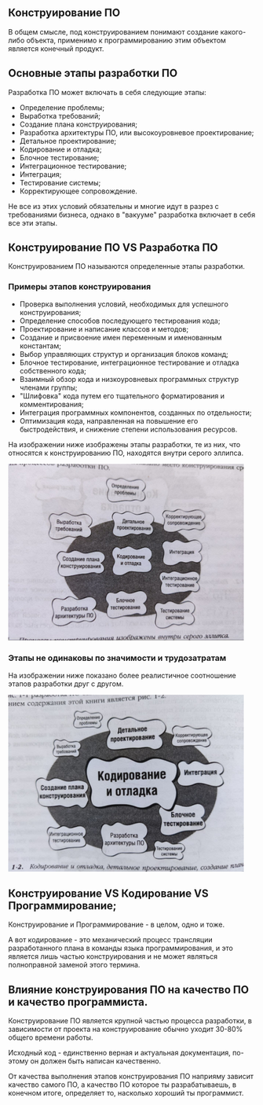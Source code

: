 ## Конструирование ПО

  В общем смысле, под конструированием понимают создание какого-либо объекта, применимо к программированию этим объектом является конечный продукт.

## Основные этапы разработки ПО

  Разработка ПО может включать в себя следующие этапы:
   - Определение проблемы;
   - Выработка требований;
   - Создание плана конструирования;
   - Разработка архитектуры ПО, или высокоуровневое проектирование;
   - Детальное проектирование;
   - Кодирование и отладка;
   - Блочное тестирование;
   - Интеграционное тестирование;
   - Интеграция;
   - Тестирование системы;
   - Корректирующее сопровождение.

  Не все из этих условий обязательны и многие идут в разрез с требованиями бизнеса, однако в "вакууме" разработка включает в себя все эти этапы.

## Конструирование ПО VS Разработка ПО

  Конструированием ПО называются определенные этапы разработки.

  ### Примеры этапов конструирования

  - Проверка выполнения условий, необходимых для успешного конструирования;
  - Определение способов последующего тестирования кода;
  - Проектирование и написание классов и методов;
  - Создание и присвоение имен переменным и именованным константам;
  - Выбор управляющих структур и организация блоков команд;
  - Блочное тестирование, интеграционное тестирование и отладка собственного кода;
  - Взаимный обзор кода и низкоуровневых программных структур членами группы;
  - "Шлифовка" кода путем его тщательного форматирования и комментирования;
  - Интеграция программных компонентов, созданных по отдельности;
  - Оптимизация кода, направленная на повышение его быстродействия, и снижение степени использования ресурсов.

  На изображении ниже изображены этапы разработки, те из них, что относятся к конструированию ПО, находятся внутри серого эллипса.

  <img alt="Плоское соотношение этапов разработки ПО" src="https://github.com/andreyKuzmin-lehamed/twitch/blob/main/Проветренные%20книги/Глава_1_изображение_1.jpg?raw=true" width="480">

  ### Этапы не одинаковы по значимости и трудозатратам

  На изображении ниже показано более реалистичное соотношение этапов разработки друг с другом.

  <img alt="Правильное соотношение этапов разработки ПО" src="https://github.com/andreyKuzmin-lehamed/twitch/blob/main/Проветренные%20книги/Глава_1_изображение_2.jpg?raw=true" width="480">
  
## Конструирование VS Кодирование VS Программирование;

  Конструирование и Программирование - в целом, одно и тоже. 

  А вот кодирование - это механический процесс трансляции разработанного плана в команды языка программирования, и это является лишь частью конструирования и не может являться полноправной заменой этого термина.

## Влияние конструирования ПО на качество ПО и качество программиста.

  Конструирование ПО является крупной частью процесса разработки, в зависимости от проекта на конструирование обычно уходит 30-80% общего времени работы.

  Исходный код - единственно верная и актуальная документация, по-этому он должен быть написан качественно.

  От качества выполнения этапов конструирования ПО наприяму зависит качество самого ПО, а качество ПО которое ты разрабатываешь, в конечном итоге, определяет то, насколько хороший ты программист.
  